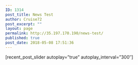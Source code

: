 ```yaml
---
ID: 1314
post_title: News Test
author: Cruise72
post_excerpt: ""
layout: page
permalink: http://35.197.170.190/news-test/
published: true
post_date: 2018-05-08 17:51:36
---
```

[recent_post_slider autoplay=”true” autoplay_interval=”300″]